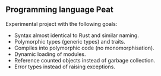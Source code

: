 
## Programming language Peat

Experimental project with the following goals:

* Syntax almost identical to Rust and similar naming.
* Polymorphic types (generic types) and traits.
* Compiles into polymorphic code (no monomorphisation).
* Dynamic loading of modules.
* Reference counted objects instead of garbage collection.
* Error types instead of raising exceptions.

